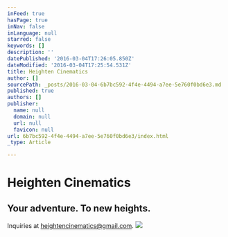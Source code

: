 ```yaml
---
inFeed: true
hasPage: true
inNav: false
inLanguage: null
starred: false
keywords: []
description: ''
datePublished: '2016-03-04T17:26:05.850Z'
dateModified: '2016-03-04T17:25:54.531Z'
title: Heighten Cinematics
author: []
sourcePath: _posts/2016-03-04-6b7bc592-4f4e-4494-a7ee-5e760f0bd6e3.md
published: true
authors: []
publisher:
  name: null
  domain: null
  url: null
  favicon: null
url: 6b7bc592-4f4e-4494-a7ee-5e760f0bd6e3/index.html
_type: Article

---
```

# Heighten Cinematics

## Your adventure. To new heights.

Inquiries at heightencinematics@gmail.com.
![](https://the-grid-user-content.s3-us-west-2.amazonaws.com/04e6ffdc-889a-4529-a564-7aa7072d3399.jpg)